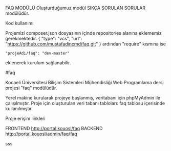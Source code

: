 
FAQ MODÜLÜ
Oluşturduğumuz modül SIKÇA SORULAN SORULAR modülüdür.

Kod kullanımı

Projemizi composer.json dosyasının içinde repositories alanına eklememiz gerekmektedir. 
    {
        "type": "vcs",
        "url": "https://github.com/mustafadincmd/faq.git"
    }
ardından "require" kısmına ise

    "projeAdi/faq": "dev-master"
eklenerek kurulum sağlanabilir.



#faq

Kocaeli Üniversitesi Bilişim Sistemleri Mühendisliği Web Programlama dersi projesi "faq" modülüdür.

Yerel makine kurularak projeye başlanmış, veritabanı için phpMyAdmin ile çalışılmıştır. Proje için oluşturulan veri tabanı tabloları:
 faq tablosu içerisinde kullanılmıştır. 


 Proje erişim linkleri

FRONTEND http://portal.kouosl/faq
BACKEND http://portal.kouosl/admin/faq/faq

sss

